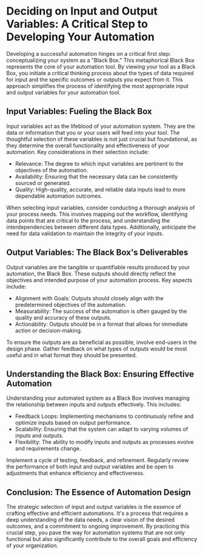 # Deciding on Input and Output Variables: A Critical Step to Developing Your Automation

Developing a successful automation hinges on a critical first step: conceptualizing your system as a "Black Box." This metaphorical Black Box represents the core of your automation tool. By viewing your tool as a Black Box, you initiate a critical thinking process about the types of data required for input and the specific outcomes or outputs you expect from it. This approach simplifies the process of identifying the most appropriate input and output variables for your automation tool.

## Input Variables: Fueling the Black Box
Input variables act as the lifeblood of your automation system. They are the data or information that you or your users will feed into your tool. The thoughtful selection of these variables is not just crucial but foundational, as they determine the overall functionality and effectiveness of your automation. Key considerations in their selection include:

- Relevance: The degree to which input variables are pertinent to the objectives of the automation.
- Availability: Ensuring that the necessary data can be consistently sourced or generated.
- Quality: High-quality, accurate, and reliable data inputs lead to more dependable automation outcomes.

When selecting input variables, consider conducting a thorough analysis of your process needs. This involves mapping out the workflow, identifying data points that are critical to the process, and understanding the interdependencies between different data types. Additionally, anticipate the need for data validation to maintain the integrity of your inputs.

## Output Variables: The Black Box's Deliverables
Output variables are the tangible or quantifiable results produced by your automation, the Black Box. These outputs should directly reflect the objectives and intended purpose of your automation process. Key aspects include:

- Alignment with Goals: Outputs should closely align with the predetermined objectives of the automation.
- Measurability: The success of the automation is often gauged by the quality and accuracy of these outputs.
- Actionability: Outputs should be in a format that allows for immediate action or decision-making.

To ensure the outputs are as beneficial as possible, involve end-users in the design phase. Gather feedback on what types of outputs would be most useful and in what format they should be presented.

## Understanding the Black Box: Ensuring Effective Automation
Understanding your automated system as a Black Box involves managing the relationship between inputs and outputs effectively. This includes:

- Feedback Loops: Implementing mechanisms to continuously refine and optimize inputs based on output performance.
- Scalability: Ensuring that the system can adapt to varying volumes of inputs and outputs.
- Flexibility: The ability to modify inputs and outputs as processes evolve and requirements change.

Implement a cycle of testing, feedback, and refinement. Regularly review the performance of both input and output variables and be open to adjustments that enhance efficiency and effectiveness.

## Conclusion: The Essence of Automation Design
The strategic selection of input and output variables is the essence of crafting effective and efficient automations. It's a process that requires a deep understanding of the data needs, a clear vision of the desired outcomes, and a commitment to ongoing improvement. By practicing this crucial step, you pave the way for automation systems that are not only functional but also significantly contribute to the overall goals and efficiency of your organization.